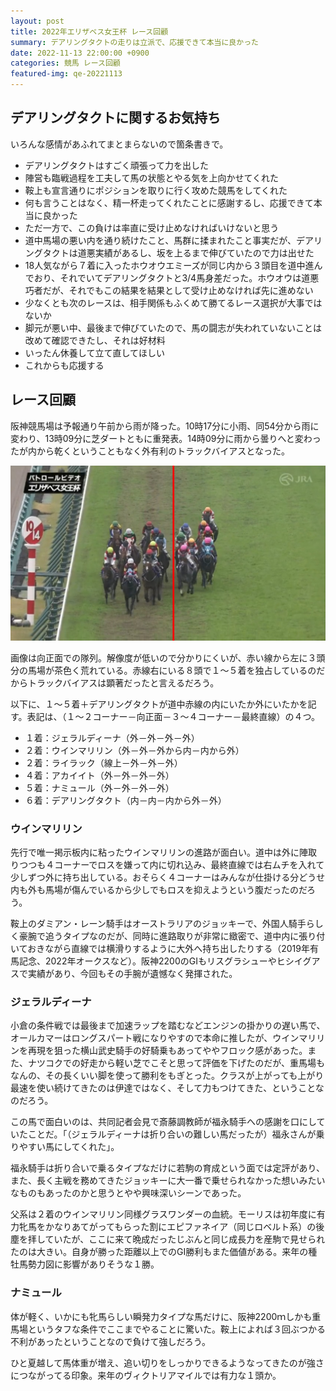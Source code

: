 ```yaml
---
layout: post
title: 2022年エリザベス女王杯 レース回顧
summary: デアリングタクトの走りは立派で、応援できて本当に良かった
date: 2022-11-13 22:00:00 +0900
categories: 競馬 レース回顧
featured-img: qe-20221113
---
```


## デアリングタクトに関するお気持ち

いろんな感情があふれてまとまらないので箇条書きで。

- デアリングタクトはすごく頑張って力を出した
- 陣営も臨戦過程を工夫して馬の状態とやる気を上向かせてくれた
- 鞍上も宣言通りにポジションを取りに行く攻めた競馬をしてくれた
- 何も言うことはなく、精一杯走ってくれたことに感謝するし、応援できて本当に良かった
- ただ一方で、この負けは率直に受け止めなければいけないと思う
- 道中馬場の悪い内を通り続けたこと、馬群に揉まれたこと事実だが、デアリングタクトは道悪実績があるし、坂を上るまで伸びていたので力は出せた
- 18人気ながら７着に入ったホウオウエミーズが同じ内から３頭目を道中進んでおり、それでいてデアリングタクトと3/4馬身差だった。ホウオウは道悪巧者だが、それでもこの結果を結果として受け止めなければ先に進めない
- 少なくとも次のレースは、相手関係もふくめて勝てるレース選択が大事ではないか
- 脚元が悪い中、最後まで伸びていたので、馬の闘志が失われていないことは改めて確認できたし、それは好材料
- いったん休養して立て直してほしい
- これからも応援する

## レース回顧

阪神競馬場は予報通り午前から雨が降った。10時17分に小雨、同54分から雨に変わり、13時09分に芝ダートともに重発表。14時09分に雨から曇りへと変わったが内から乾くということもなく外有利のトラックバイアスとなった。

![](../assets/img/posts_detail/2022113_qe-20221113.jpg)

画像は向正面での隊列。解像度が低いので分かりにくいが、赤い線から左に３頭分の馬場が茶色く荒れている。赤線右にいる８頭で１～５着を独占しているのだからトラックバイアスは顕著だったと言えるだろう。

以下に、１～５着＋デアリングタクトが道中赤線の内にいたか外にいたかを記す。表記は、（１～２コーナー－向正面－３～４コーナー－最終直線）の４つ。

- １着：ジェラルディーナ（外－外－外－外）
- ２着：ウインマリリン（外－外－外から内－内から外）
- ２着：ライラック（線上－外－外－外）
- ４着：アカイイト（外－外－外－外）
- ５着：ナミュール（外－外－外－外）
- ６着：デアリングタクト（内－内－内から外－外）

### ウインマリリン

先行で唯一掲示板内に粘ったウインマリリンの進路が面白い。道中は外に陣取りつつも４コーナーでロスを嫌って内に切れ込み、最終直線では右ムチを入れて少しずつ外に持ち出している。おそらく４コーナーはみんなが仕掛ける分どうせ内も外も馬場が傷んでいるから少しでもロスを抑えようという腹だったのだろう。

鞍上のダミアン・レーン騎手はオーストラリアのジョッキーで、外国人騎手らしく豪腕で追うタイプなのだが、同時に進路取りが非常に緻密で、道中内に張り付いておきながら直線では横滑りするように大外へ持ち出したりする（2019年有馬記念、2022年オークスなど）。阪神2200のGⅠもリスグラシューやヒシイグアスで実績があり、今回もその手腕が遺憾なく発揮された。

### ジェラルディーナ

小倉の条件戦では最後まで加速ラップを踏むなどエンジンの掛かりの遅い馬で、オールカマーはロングスパート戦になりやすので本命に推したが、ウインマリリンを再現を狙った横山武史騎手の好騎乗もあってややフロック感があった。また、ナツコクでの好走から軽い芝でこそと思って評価を下げたのだが、重馬場もなんの、その長くいい脚を使って勝利をもぎとった。クラスが上がっても上がり最速を使い続けてきたのは伊達ではなく、そして力もつけてきた、ということなのだろう。

この馬で面白いのは、共同記者会見で斎藤調教師が福永騎手への感謝を口にしていたことだ。「（ジェラルディーナは折り合いの難しい馬だったが）福永さんが乗りやすい馬にしてくれた」。

福永騎手は折り合いで乗るタイプなだけに若駒の育成という面では定評があり、また、長く主戦を務めてきたジョッキーに大一番で乗せられなかった想いみたいなものもあったのかと思うとやや興味深いシーンであった。

父系は２着のウインマリリン同様グラスワンダーの血統。モーリスは初年度に有力牝馬をかなりあてがってもらった割にエピファネイア（同じロベルト系）の後塵を拝していたが、ここに来て晩成だったじぶんと同じ成長力を産駒で見せられたのは大きい。自身が勝った距離以上でのGⅠ勝利もまた価値がある。来年の種牡馬勢力図に影響がありそうな１勝。

### ナミュール

体が軽く、いかにも牝馬らしい瞬発力タイプな馬だけに、阪神2200ｍしかも重馬場というタフな条件でここまでやることに驚いた。鞍上によれば３回ぶつかる不利があったということなので負けて強しだろう。

ひと夏越して馬体重が増え、追い切りをしっかりできるようなってきたのが強さにつながってる印象。来年のヴィクトリアマイルでは有力な１頭か。